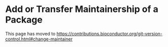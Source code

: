 # Add or Transfer Maintainership of a Package

This page has moved to https://contributions.bioconductor.org/git-version-control.html#change-maintainer
